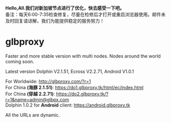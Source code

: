 <b>Hello,All.我们对新加坡节点进行了优化，快去感受一下吧。</b>
<br>备注：每天6:00-7:35检查修复，尽量在检修后才打开或重启浏览器使用。邮件未及时回复请谅解，我们为能提供稳定的服务努力！ </b>
# glbproxy
Faster and more stable version with multi nodes. Nodes around the world coming soon.

Latest version Dolphin V2.1.51, Ecross V2.2.71, Android V1.0.1

For Worldwide: http://glbproxy.com/?r=1 <br>
For China <b>(海豚 2.1.51)</b>: https://do1.glbproxy.tk/html/ec/index.html<br>
For China <b>(穿越 2.2.71)</b>: https://do2.glbproxy.tk/?r=1&name=admin@glbpx.com<br>
Dolphin 1.0.2 for <b>Android</b> client: https://android.glbproxy.tk

All the URLs are dynamic.

